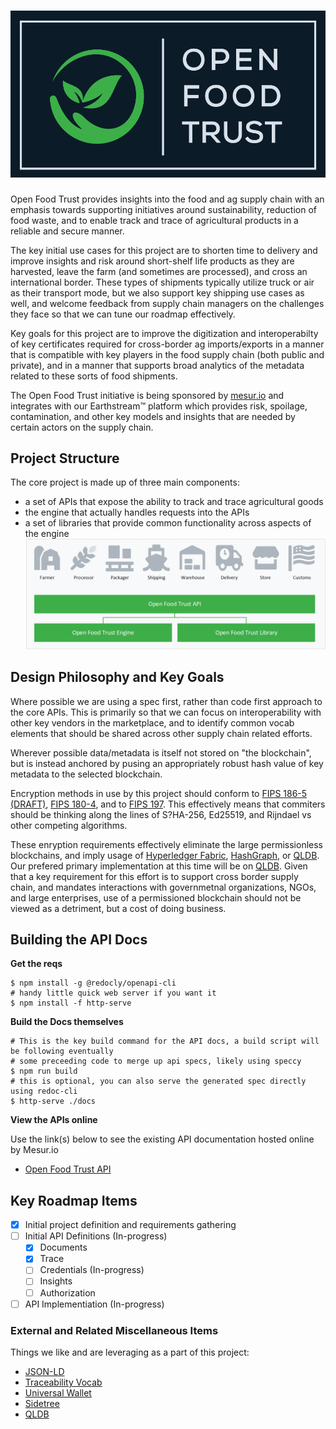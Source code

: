 # ![Open Food Trust](docs/img/oft-logo-dark-bg.png)

Open Food Trust provides insights into the food and ag supply chain with an emphasis towards supporting initiatives around sustainability, reduction of food waste, and to enable track and trace of agricultural products in a reliable and secure manner.

The key initial use cases for this project are to shorten time to delivery and improve insights and risk around short-shelf life products as they are harvested, leave the farm (and sometimes are processed), and cross an international border.  These types of shipments typically utilize truck or air as their transport mode, but we also support key shipping use cases as well, and welcome feedback from supply chain managers on the challenges they face so that we can tune our roadmap effectively.

Key goals for this project are to improve the digitization and interoperabilty of key certificates required for cross-border ag imports/exports in a manner that is compatible with key players in the food supply chain (both public and private), and in a manner that supports broad analytics of the metadata related to these sorts of food shipments.

The Open Food Trust initiative is being sponsored by [mesur.io](https://mesur.io/) and integrates with our Earthstream:tm: platform which provides risk, spoilage, contamination, and other key models and insights that are needed by certain actors on the supply chain. 

## Project Structure
The core project is made up of three main components:
* a set of APIs that expose the ability to track and trace agricultural goods  
* the engine that actually handles requests into the APIs
* a set of libraries that provide common functionality across aspects of the engine
![Core Components](docs/img/oft-components.png)

## Design Philosophy and Key Goals
Where possible we are using a spec first, rather than code first approach to the core APIs.  This is primarily so that we can focus on interoperability with other key vendors in the marketplace, and to identify common vocab elements that should be shared across other supply chain related efforts.

Wherever possible data/metadata is itself not stored on "the blockchain", but is instead anchored by pusing an appropriately robust hash value of key metadata to the selected blockchain.

Encryption methods in use by this project should conform to [FIPS 186-5 (DRAFT)](https://csrc.nist.gov/publications/detail/fips/186/5/draft), [FIPS 180-4](https://csrc.nist.gov/publications/detail/fips/180/4/final), and to [FIPS 197](https://csrc.nist.gov/publications/detail/fips/197/final).  This effectively means that commiters should be thinking along the lines of S?HA-256, Ed25519, and Rijndael vs other competing algorithms.

These enryption requirements effectively eliminate the large permissionless blockchains, and imply usage of [Hyperledger Fabric](https://www.hyperledger.org/use/fabric), [HashGraph](https://hedera.com/), or [QLDB](https://docs.aws.amazon.com/qldb/latest/developerguide/what-is.html).  Our prefered primary implementation at this time will be on [QLDB](https://docs.aws.amazon.com/qldb/latest/developerguide/what-is.html).  Given that a key requirement for this effort is to support cross border supply chain, and mandates interactions with governmetnal organizations, NGOs, and large enterprises, use of a permissioned blockchain should not be viewed as a detriment, but a cost of doing business.  

## Building the API Docs
**Get the reqs**
```
$ npm install -g @redocly/openapi-cli
# handy little quick web server if you want it
$ npm install -f http-serve
```

**Build the Docs themselves**
```
# This is the key build command for the API docs, a build script will be following eventually
# some preceeding code to merge up api specs, likely using speccy
$ npm run build
# this is optional, you can also serve the generated spec directly using redoc-cli
$ http-serve ./docs
```

**View the APIs online**

Use the link(s) below to see the existing API documentation hosted online by Mesur.io
* [Open Food Trust API](https://mesur-io.github.io/openfoodtrust/index.html)

## Key Roadmap Items
- [X] Initial project definition and requirements gathering
- [ ] Initial API Definitions (In-progress)
    - [X] Documents 
    - [X] Trace
    - [ ] Credentials (In-progress)
    - [ ] Insights
    - [ ] Authorization
- [ ] API Implementiation (In-progress)

### External and Related Miscellaneous Items

Things we like and are leveraging as a part of this project:
* [JSON-LD](https://json-ld.org/)
* [Traceability Vocab](https://github.com/w3c-ccg/traceability-vocab/)
* [Universal Wallet](https://github.com/w3c-ccg/universal-wallet-interop-spec/)
* [Sidetree](https://github.com/transmute-industries/sidetree.js)
* [QLDB](https://docs.aws.amazon.com/qldb/latest/developerguide/what-is.html)

